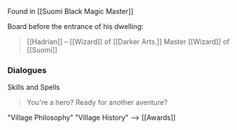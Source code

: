 Found in [[Suomi Black Magic Master]]


Board before the entrance of his dwelling:
> [[Hadrian]] – [[Wizard]] of [[Darker Arts.]] Master [[Wizard]] of [[Suomi]]
 
### Dialogues

Skills and Spells

> You're a hero? Ready for another aventure?

"Village Philosophy"
"Village History"
--> [[Awards]]
